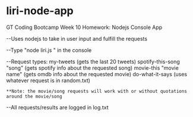 # liri-node-app
GT Coding Bootcamp Week 10 Homework: Nodejs Console App

--Uses nodejs to take in user input and fulfill the requests

--Type "node liri.js <request>" in the console

--Request types:
    my-tweets (gets the last 20 tweets)
    spotify-this-song "song" (gets spotify info about the requested song)
    movie-this "movie name" (gets omdb info about the requested movie)
    do-what-it-says (uses whatever request is in random.txt)

    **Note: the movie/song requests will work with or without quotations around the movie/song

--All requests/results are logged in log.txt
